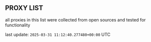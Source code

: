 ## PROXY LIST

all proxies in this list were collected from open sources and tested for functionality

last update: `2025-03-31 11:12:40.277480+00:00` UTC